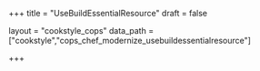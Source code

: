 +++
title = "UseBuildEssentialResource"
draft = false

layout = "cookstyle_cops"
data_path = ["cookstyle","cops_chef_modernize_usebuildessentialresource"]

+++

<!-- The content of this page is automatically generated from the
cops_chef_modernize_usebuildessentialresource.yml file in github.com/chef/cookstyle/blob/master/docs-chef-io/data/cookstyle/. -->
